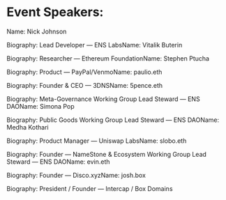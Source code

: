 # Event Speakers:

Name: Nick Johnson

Biography: Lead Developer — ENS LabsName: Vitalik Buterin

Biography: Researcher — Ethereum FoundationName: Stephen Ptucha

Biography: Product — PayPal/VenmoName: paulio.eth

Biography: Founder & CEO  — 3DNSName: 5pence.eth

Biography: Meta-Governance Working Group Lead Steward — ENS DAOName: Simona Pop

Biography: Public Goods Working Group Lead Steward — ENS DAOName: Medha Kothari

Biography: Product Manager — Uniswap LabsName: slobo.eth

Biography: Founder — NameStone & Ecosystem Working Group Lead Steward — ENS DAOName: evin.eth

Biography: Founder — Disco.xyzName: josh.box

Biography: President / Founder — Intercap / Box Domains